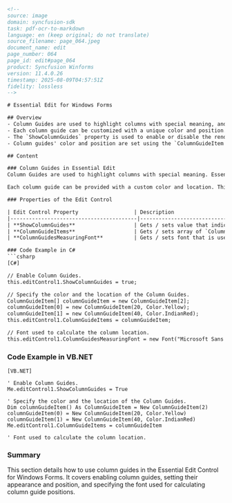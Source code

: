 ```html
<!--
source: image
domain: syncfusion-sdk
task: pdf-ocr-to-markdown
language: en (keep original; do not translate)
source_filename: page_064.jpeg
document_name: edit
page_number: 064
page_id: edit#page_064
product: Syncfusion Winforms
version: 11.4.0.26
timestamp: 2025-08-09T04:57:51Z
fidelity: lossless
-->

# Essential Edit for Windows Forms

## Overview
- Column Guides are used to highlight columns with special meaning, and Syncfusion's Essential Edit supports an unlimited number of column guides.
- Each column guide can be customized with a unique color and position.
- The `ShowColumnGuides` property is used to enable or disable the rendering of column guides in the Edit Control.
- Column guides' color and position are set using the `ColumnGuideItem Collection Editor`.

## Content

### Column Guides in Essential Edit
Column Guides are used to highlight columns with special meaning. Essential Edit supports an unlimited number of column guides.

Each column guide can be provided with a custom color and location. This can be done by setting the `ShowColumnGuides` property of the Edit Control to `True`, and then specifying the color and the location of the Column Guides using `ColumnGuideItem Collection Editor`. The font used to calculate the column location is customized by using the `ColumnGuidesMeasuringFont` property.

### Properties of the Edit Control

| Edit Control Property                  | Description                                                                 |
|-----------------------------------------|-----------------------------------------------------------------------------|
| **ShowColumnGuides**                   | Gets / sets value that indicates whether column guides should be drawn. |
| **ColumnGuideItems**                   | Gets / sets array of `ColumnGuideItem` objects.                          |
| **ColumnGuidesMeasuringFont**          | Gets / sets font that is used while measuring the position of the column guides. |

### Code Example in C#
```csharp
[C#]

// Enable Column Guides.
this.editControl1.ShowColumnGuides = true;

// Specify the color and the location of the Column Guides.
ColumnGuideItem[] columnGuideItem = new ColumnGuideItem[2];
columnGuideItem[0] = new ColumnGuideItem(20, Color.Yellow);
columnGuideItem[1] = new ColumnGuideItem(40, Color.IndianRed);
this.editControl1.ColumnGuideItems = columnGuideItem;

// Font used to calculate the column location.
this.editControl1.ColumnGuidesMeasuringFont = new Font("Microsoft Sans Serif", 12);
```

### Code Example in VB.NET
```vbnet
[VB.NET]

' Enable Column Guides.
Me.editControl1.ShowColumnGuides = True

' Specify the color and the location of the Column Guides.
Dim columnGuideItem() As ColumnGuideItem = New ColumnGuideItem(2)
columnGuideItem(0) = New ColumnGuideItem(20, Color.Yellow)
columnGuideItem(1) = New ColumnGuideItem(40, Color.IndianRed)
Me.editControl1.ColumnGuideItems = columnGuideItem

' Font used to calculate the column location.
```

### Summary

This section details how to use column guides in the Essential Edit Control for Windows Forms. It covers enabling column guides, setting their appearance and position, and specifying the font used for calculating column guide positions.

<!-- tags: [Syncfusion, Windows Forms, Edit Control, Column Guides] keywords: [Edit Control, Column Guides, ShowColumnGuides, ColumnGuideItems, ColumnGuidesMeasuringFont] -->
```